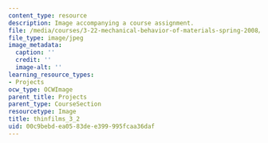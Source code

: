 ```yaml
---
content_type: resource
description: Image accompanying a course assignment.
file: /media/courses/3-22-mechanical-behavior-of-materials-spring-2008/00c9bebdea0583dee399995fcaa36daf_thinfilms_3_2.jpg
file_type: image/jpeg
image_metadata:
  caption: ''
  credit: ''
  image-alt: ''
learning_resource_types:
- Projects
ocw_type: OCWImage
parent_title: Projects
parent_type: CourseSection
resourcetype: Image
title: thinfilms_3_2
uid: 00c9bebd-ea05-83de-e399-995fcaa36daf
---
```

